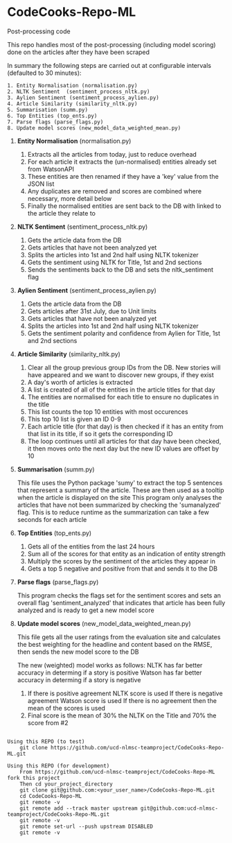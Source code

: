 # CodeCooks-Repo-ML

Post-processing code


This repo handles most of the post-processing (including model scoring) done on the articles after they have been scraped

In summary the following steps are carried out at configurable intervals (defaulted to 30 minutes):

	1. Entity Normalisation (normalisation.py)
	2. NLTK Sentiment  (sentiment_process_nltk.py)
	3. Aylien Sentiment (sentiment_process_aylien.py)
	4. Article Similarity (similarity_nltk.py)
	5. Summarisation (summ.py)
	6. Top Entities (top_ents.py)
	7. Parse flags (parse_flags.py)
	8. Update model scores (new_model_data_weighted_mean.py)


1. **Entity Normalisation** (normalisation.py)
    1. Extracts all the articles from today, just to reduce overhead
    2. For each article it extracts the (un-normalised) entities already set from WatsonAPI
    3. These entities are then renamed if they have a 'key' value from the JSON list
    4. Any duplicates are removed and scores are combined where necessary, more detail below
    5. Finally the normalised entities are sent back to the DB with linked to the article they relate to

2. **NLTK Sentiment** (sentiment_process_nltk.py)
    1. Gets the article data from the DB
    2. Gets articles that have not been analyzed yet
    3. Splits the articles into 1st and 2nd half using NLTK tokenizer
    4. Gets the sentiment using NLTK for Title, 1st and 2nd sections
    5. Sends the sentiments back to the DB and sets the nltk_sentiment flag

3. **Aylien Sentiment** (sentiment_process_aylien.py)
    1. Gets the article data from the DB
    2. Gets articles after 31st July, due to Unit limits
    3. Gets articles that have not been analyzed yet
    4. Splits the articles into 1st and 2nd half using NLTK tokenizer
    5. Gets the sentiment polarity and confidence from Aylien for Title, 1st and 2nd sections

4. **Article Similarity** (similarity_nltk.py)
    1. Clear all the group previous group IDs from the DB. New stories will have appeared and we want to discover new groups, if they exist
    2. A day's worth of articles is extracted
    3. A list is created of all of the entities in the article titles for that day
    4. The entities are normalised for each title to ensure no duplicates in the title
    5. This list counts the top 10 entities with most occurences
    6. This top 10 list is given an ID 0-9
    7. Each article title (for that day) is then checked if it has an entity from that list in its title, if so it gets the corresponding ID
    8. The loop continues until all articles for that day have been checked, it then moves onto the next day but the new ID values are offset by 10

5. **Summarisation** (summ.py)

	This file uses the Python package 'sumy' to extract the top 5 sentences that represent
  a summary of the article. These are then used as a tooltip when the article is displayed
  on the site
  This program only analyses the articles that have not been summarized by checking the 
  'sumanalyzed' flag. This is to reduce runtime as the summarization can take a few seconds 
  for each article

6. **Top Entities** (top_ents.py)
    1. Gets all of the entities from the last 24 hours
    2. Sum all of the scores for that entity as an indication of entity strength
    3. Multiply the scores by the sentiment of the articles they appear in
    4. Gets a top 5 negative and positive from that and sends it to the DB

7. **Parse flags** (parse_flags.py)

	This program checks the flags set for the sentiment scores and sets an overall flag 'sentiment_analyzed' that
    indicates that article has been fully analyzed and is ready to get a new model score

8.  **Update model scores** (new_model_data_weighted_mean.py)

	This file gets all the user ratings from the evaluation site and calculates the best weighting
    for the headline and content based on the RMSE, then sends the new model score to the DB
    
    The new (weighted) model works as follows:
    NLTK has far better accuracy in determing if a story is positive
    Watson has far better accuracy in determing if a story is negative
    
    1. If there is positive agreement NLTK score is used
       If there is negative agreement Watson score is used
       If there is no agreement then the mean of the scores is used
    2. Final score is the mean of 30% the NLTK on the Title and 70% the score from #2

```

Using this REPO (to test)
    git clone https://github.com/ucd-nlmsc-teamproject/CodeCooks-Repo-ML.git

Using this REPO (for development)
    From https://github.com/ucd-nlmsc-teamproject/CodeCooks-Repo-ML fork this project
    Then cd your_project_directory
    git clone git@github.com:<your_user_name>/CodeCooks-Repo-ML.git
    cd CodeCooks-Repo-ML
    git remote -v
    git remote add --track master upstream git@github.com:ucd-nlmsc-teamproject/CodeCooks-Repo-ML.git
    git remote -v 
    git remote set-url --push upstream DISABLED 
    git remote -v 
```
